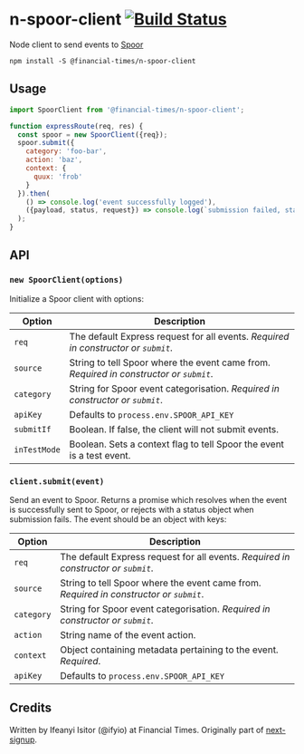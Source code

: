 n-spoor-client [![Build Status](https://travis-ci.org/Financial-Times/n-spoor-client.svg?branch=master)](https://travis-ci.org/Financial-Times/n-spoor-client)
==============

Node client to send events to [Spoor](https://spoor-docs.herokuapp.com/)

```shell
npm install -S @financial-times/n-spoor-client
```

Usage
-----

```js
import SpoorClient from '@financial-times/n-spoor-client';

function expressRoute(req, res) {
  const spoor = new SpoorClient({req});
  spoor.submit({
    category: 'foo-bar',
    action: 'baz',
    context: {
      quux: 'frob'
    }
  }).then(
    () => console.log('event successfully logged'),
    ({payload, status, request}) => console.log(`submission failed, status ${status}`)
  );
}
```

API
---

### `new SpoorClient(options)`

Initialize a Spoor client with options:

| Option       | Description                                                                            |
|--------------|----------------------------------------------------------------------------------------|
| `req`        | The default Express request for all events. *Required in constructor or `submit`*.     |
| `source`     | String to tell Spoor where the event came from. *Required in constructor or `submit`*. |
| `category`   | String for Spoor event categorisation. *Required in constructor or `submit`*.          |
| `apiKey`     | Defaults to `process.env.SPOOR_API_KEY`                                                |
| `submitIf`   | Boolean. If false, the client will not submit events.                                  |
| `inTestMode` | Boolean. Sets a context flag to tell Spoor the event is a test event.                  |

### `client.submit(event)`

Send an event to Spoor. Returns a promise which resolves when the event is successfully sent to Spoor, or rejects with a status object when submission fails. The event should be an object with keys:

| Option       | Description                                                                            |
|--------------|----------------------------------------------------------------------------------------|
| `req`        | The default Express request for all events. *Required in constructor or `submit`*.     |
| `source`     | String to tell Spoor where the event came from. *Required in constructor or `submit`*. |
| `category`   | String for Spoor event categorisation. *Required in constructor or `submit`*.          |
| `action`     | String name of the event action.                                                       |
| `context`    | Object containing metadata pertaining to the event. *Required*.                        |
| `apiKey`     | Defaults to `process.env.SPOOR_API_KEY`                                                |

Credits
-------

Written by Ifeanyi Isitor (@ifyio) at Financial Times. Originally part of [next-signup](https://github.com/Financial-Times/next-signup).
